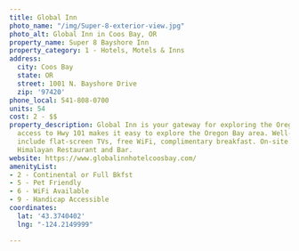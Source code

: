 ```yaml
---
title: Global Inn
photo_name: "/img/Super-8-exterior-view.jpg"
photo_alt: Global Inn in Coos Bay, OR
property_name: Super 8 Bayshore Inn
property_category: 1 - Hotels, Motels & Inns
address:
  city: Coos Bay
  state: OR
  street: 1001 N. Bayshore Drive
  zip: '97420'
phone_local: 541-808-0700
units: 54
cost: 2 - $$
property_description: Global Inn is your gateway for exploring the Oregon coast. Quick
  access to Hwy 101 makes it easy to explore the Oregon Bay area. Well-appointed rooms
  include flat-screen TVs, free WiFi, complimentary breakfast. On-site restaurant,
  Himalayan Restaurant and Bar.
website: https://www.globalinnhotelcoosbay.com/
amenityList:
- 2 - Continental or Full Bkfst
- 5 - Pet Friendly
- 6 - WiFi Available
- 9 - Handicap Accessible
coordinates:
  lat: '43.3740402'
  lng: "-124.2149999"

---
```

